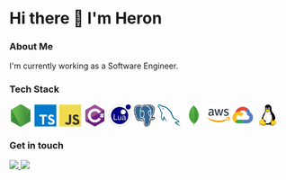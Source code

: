 #  Hi there 👋 I'm Heron


### About Me

I'm currently working as a Software Engineer.


### Tech Stack

<div>
    <img align="center"
       alt="Node.JS"
       title="Node.JS"
       height="40"
       width="40"
       src="https://raw.githubusercontent.com/devicons/devicon/master/icons/nodejs/nodejs-original.svg" />
  <img align="center"
       alt="TypeScript"
       title="TypeScript"
       height="40"
       width="40"
       src="https://raw.githubusercontent.com/devicons/devicon/master/icons/typescript/typescript-original.svg" />
  <img align="center"
       alt="JavaScript"
       title="JavaScript"
       height="40"
       width="40"
       src="https://raw.githubusercontent.com/devicons/devicon/master/icons/javascript/javascript-original.svg" />
  <img align="center"
       alt=".NET C#"
       title=".NET C#"
       height="40"
       width="40"
       src="https://raw.githubusercontent.com/devicons/devicon/master/icons/csharp/csharp-original.svg" />
  <img align="center"
       alt="Lua"
       title="Lua"
       height="40"
       width="40"
       src="https://raw.githubusercontent.com/devicons/devicon/master/icons/lua/lua-original.svg" />
  <img align="center"
       alt="Postgres"
       title="Postgres"
       height="40"
       width="40"
       src="https://raw.githubusercontent.com/devicons/devicon/master/icons/postgresql/postgresql-original.svg" />
  <img align="center"
       alt="MySQL"
       title="MySQL"
       height="40"
       width="40"
       src="https://raw.githubusercontent.com/devicons/devicon/master/icons/mysql/mysql-original.svg" />
  <img align="center"
       alt="MongoDB"
       title="MongoDB"
       height="40"
       width="40"
       src="https://raw.githubusercontent.com/devicons/devicon/master/icons/mongodb/mongodb-original.svg" />
  <img align="center"
     alt="Amazon Web Services (AWS)"
     title="Amazon Web Services (AWS)"
     height="40"
     width="40"
     src="https://raw.githubusercontent.com/devicons/devicon/master/icons/amazonwebservices/amazonwebservices-original-wordmark.svg" />
  <img align="center"
     alt="Google Cloud (GCP)"
     title="Google Cloud (GCP)"
     height="40"
     width="40"
     src="https://raw.githubusercontent.com/devicons/devicon/master/icons/googlecloud/googlecloud-original.svg" />
  <img align="center"
       alt="Linux"
       title="Linux"
       height="40"
       width="40"
       src="https://raw.githubusercontent.com/devicons/devicon/master/icons/linux/linux-original.svg" />
</div>


### Get in touch
<div>
  <a href="mailto:heron.code@outlook.com"
     alt="E-mail"
     target="_blank">
    <img src="https://img.shields.io/badge/Email%20Me-0078D4.svg?&style=for-the-badge&logo=microsoftoutlook&logoColor=white" />
  </a>
  <a href="https://www.linkedin.com/in/heronsilva"
     alt="LinkedIn"
     target="_blank">
    <img src="https://img.shields.io/badge/LinkedIn-0A66C2.svg?&style=for-the-badge&logo=linkedin&logoColor=white" />
  </a>
</div>
